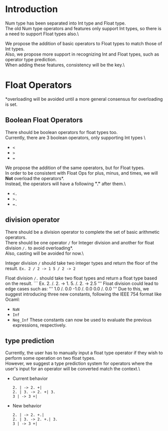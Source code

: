 # Introduction

Num type has been separated into Int type and Float type.\
The old Num type operators and features only support Int types, so there is a need to support Float types also.\

We propose the addition of basic operators to Float types to match those of Int types.\
Also, we propose more support in recognizing Int and Float types, such as operator type prediction.\
When adding these features, consistency will be the key.\

# Float Operators
*overloading will be avoided until a more general consensus for overloading is set.

## Boolean Float Operators

There should be boolean operators for float types too.\
Currently, there are 3 boolean operators, only supporting Int types \
* `<`
* `>`
* `=`

We propose the addition of the same operators, but for Float types.\
In order to be consistent with Float Ops for plus, minus, and times, we will **Not** overload the operators*.\
Instead, the operators will have a following **"."** after them.\
* `<.`
* `>.`
* `=.`

## division operator

There should be a division operator to complete the set of basic arithmetic operators.\
There should be one operator `/` for Integer division and another for float division `/.` to avoid overloading*.\
Also, casting will be avoided for now.\

Integer division `/` should take two integer types and return the floor of the result.
    ```
    Ex.
    2 / 2 -> 1
    5 / 2 -> 2
    ``` 

Float division `/.` should take two float types and return a float type based on the result.
    ```
    Ex.
    2. /. 2. -> 1.
    5. /. 2. -> 2.5
    '''
Float division could lead to edge cases such as:
    '''
    1.0 /. 0.0
    -1.0 /. 0.0
    0.0 /. 0.0
    '''
Due to this, we suggest introducing three new constants, following the IEEE 754 format like Ocaml:
* `NaN`
* `Inf`
* `Neg_Inf`
These constants can now be used to evaluate the previous expressions, respectively.

## type prediction
Currently, the user has to manually input a float type operator if they wish to perform some operation on two float types.\
However, we suggest a type prediction system for operators where the user's input for an operator will be converted match the context.\
* Current behavior
    ```
    2. | -> 2. +|
    2. | 3. -> 2. +| 3.
    3 | -> 3 +|
    ```
* New behavior
    ```
    2. | -> 2. +.|
    2. | 3. -> 2. +.| 3.
    3 | -> 3 +|
    ```

